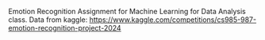 Emotion Recognition Assignment for Machine Learning for Data Analysis class.
Data from kaggle: https://www.kaggle.com/competitions/cs985-987-emotion-recognition-project-2024
